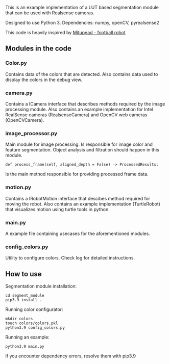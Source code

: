 This is an example implementation of a LUT based segmentation module that can be used with Realsense cameras.

Designed to use Python 3. Dependencies: numpy, openCV, pyrealsense2

This code is heavily inspired by [Mitupead - football robot](https://github.com/lwd8cmd/Mitupead)

## Modules in the code

### Color.py
Contains data of the colors that are detected. Also contains data used to display the colors in the debug view.

### camera.py
Contains a ICamera interface that describes methods required by the image processing module. Also contains an example implementation for Intel RealSense cameras (RealsenseCamera) and OpenCV web cameras (OpenCVCamera).

### image_processor.py 
Main module for image processing. Is responsible for image color and feature segmentation. Object analysis and filtration should happen in this module.
```
def process_frame(self, aligned_depth = False) -> ProcessedResults: 
```
Is the main method responsible for providing processed frame data.

### motion.py
Contains a IRobotMotion interface that descibes method required for moving the robot. Also contains an example implementation (TurtleRobot) that visualizes motion using turtle tools in python.

### main.py
A example file containing usecases for the aforementioned modules.

### config_colors.py
Utility to configure colors. Check log for detailed instructions.

## How to use

Segmentation module installation:
```
cd segment_module
pip3.9 install .
```

Running color configurator:
```
mkdir colors
touch colors/colors.pkl
python3.9 config_colors.py
```

Running an example:
```
python3.9 main.py
```

If you encounter dependency errors, resolve them with pip3.9

